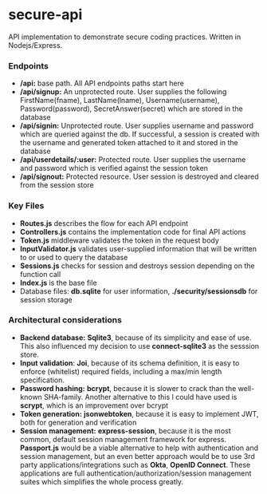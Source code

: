 # secure-api
API implementation to demonstrate secure coding practices. Written in Nodejs/Express.


### Endpoints

  - **/api:** base path. All API endpoints paths start here
  - **/api/signup:** An unprotected route. User supplies the following FirstName(fname), LastName(lname), Username(username), Password(password), SecretAnswer(secret) which are stored in the database
  - **/api/signin:** Unprotected route. User supplies username and password which are queried against the db. If successful, a session is created with the username and generated token attached to it and stored in the database
  - **/api/userdetails/:user:** Protected route. User supplies the username and password which is verified against the session token
  - **/api/signout:** Protected resource. User session is destroyed and cleared from the session store


### Key Files

  - **Routes.js** describes the flow for each API endpoint
  - **Controllers.js** contains the implementation code for final API actions
  - **Token.js** middleware validates the token in the request body
  - **InputValidator.js** validates user-supplied information that will be written to or used to query the database
  - **Sessions.js** checks for session and destroys session depending on the function call
  - **Index.js** is the base file
  - Database files: **db.sqlite** for user information, **./security/sessionsdb** for session storage


### Architectural considerations

* **Backend database:** **Sqlite3**, because of its simplicity and ease of use. This also influenced my decision to use **connect-sqlite3** as the sesssion store.
* **Input validation**: **Joi**, because of its schema definition, it is easy to enforce (whitelist) required fields, including a max/min length specification.
* **Password hashing:** **bcrypt**, because it is slower to crack than the well-known SHA-family. Another alternative to this I could have used is **scrypt**, which is an improvement over bcrypt
* **Token generation:** **jsonwebtoken**, because it is easy to implement JWT, both for generation and verification
* **Session management:** **express-session**, because it is the most common, default session management framework for express. **Passport.js** would be a viable alternative to help with authentication and session management, but an even better approach would be to use 3rd party applications/integrations such as **Okta**, **OpenID Connect**. These applications are full authentication/authorization/session management suites which simplifies the whole process greatly.
